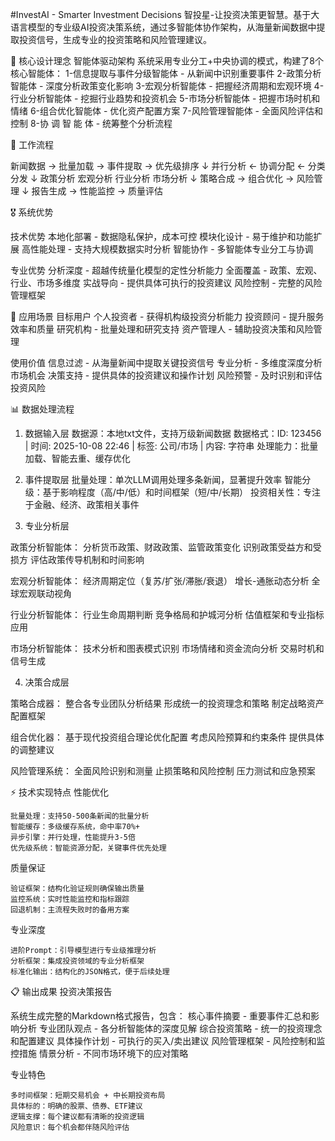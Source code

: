 #InvestAI - Smarter Investment Decisions
智投星-让投资决策更智慧。基于大语言模型的专业级AI投资决策系统，通过多智能体协作架构，从海量新闻数据中提取投资信号，生成专业的投资策略和风险管理建议。

🎯 核心设计理念
智能体驱动架构
系统采用专业分工+中央协调的模式，构建了8个核心智能体：
  1-信息提取与事件分级智能体 - 从新闻中识别重要事件
  2-政策分析智能体 - 深度分析政策变化影响
  3-宏观分析智能体 - 把握经济周期和宏观环境
  4-行业分析智能体 - 挖掘行业趋势和投资机会
  5-市场分析智能体 - 把握市场时机和情绪
  6-组合优化智能体 - 优化资产配置方案
  7-风险管理智能体 - 全面风险评估和控制
  8-协 调 智 能 体 - 统筹整个分析流程

🔄 工作流程
 
新闻数据 → 批量加载 → 事件提取 → 优先级排序
    ↓
并行分析 ← 协调分配 ← 分类分发
    ↓
政策分析   宏观分析   行业分析   市场分析
    ↓
策略合成 → 组合优化 → 风险管理
    ↓
报告生成 → 性能监控 → 质量评估

🎖️ 系统优势

技术优势
    本地化部署 - 数据隐私保护，成本可控
    模块化设计 - 易于维护和功能扩展
    高性能处理 - 支持大规模数据实时分析
    智能协作 - 多智能体专业分工与协调

专业优势
    分析深度 - 超越传统量化模型的定性分析能力
    全面覆盖 - 政策、宏观、行业、市场多维度
    实战导向 - 提供具体可执行的投资建议
    风险控制 - 完整的风险管理框架


🚀 应用场景
目标用户
    个人投资者 - 获得机构级投资分析能力
    投资顾问 - 提升服务效率和质量
    研究机构 - 批量处理和研究支持
    资产管理人 - 辅助投资决策和风险管理

使用价值
    信息过滤 - 从海量新闻中提取关键投资信号
    专业分析 - 多维度深度分析市场机会
    决策支持 - 提供具体的投资建议和操作计划
    风险预警 - 及时识别和评估投资风险


📊 数据处理流程
1. 数据输入层
    数据源：本地txt文件，支持万级新闻数据
    数据格式：ID: 123456 | 时间: 2025-10-08 22:46 | 标签: 公司/市场 | 内容: 字符串
    处理能力：批量加载、智能去重、缓存优化

3. 事件提取层
    批量处理：单次LLM调用处理多条新闻，显著提升效率
    智能分级：基于影响程度（高/中/低）和时间框架（短/中/长期）
    投资相关性：专注于金融、经济、政策相关事件

4. 专业分析层

政策分析智能体：
    分析货币政策、财政政策、监管政策变化
    识别政策受益方和受损方
    评估政策传导机制和时间影响

宏观分析智能体：
    经济周期定位（复苏/扩张/滞胀/衰退）
    增长-通胀动态分析
    全球宏观联动视角

行业分析智能体：
    行业生命周期判断
    竞争格局和护城河分析
    估值框架和专业指标应用

市场分析智能体：
    技术分析和图表模式识别
    市场情绪和资金流向分析
    交易时机和信号生成

4. 决策合成层

策略合成器：
    整合各专业团队分析结果
    形成统一的投资理念和策略
    制定战略资产配置框架

组合优化器：
    基于现代投资组合理论优化配置
    考虑风险预算和约束条件
    提供具体的调整建议

风险管理系统：
    全面风险识别和测量
    止损策略和风险控制
    压力测试和应急预案

⚡ 技术实现特点
性能优化

    批量处理：支持50-500条新闻的批量分析
    智能缓存：多级缓存系统，命中率70%+
    异步引擎：并行处理，性能提升3-5倍
    优先级系统：智能资源分配，关键事件优先处理

质量保证

    验证框架：结构化验证规则确保输出质量
    监控系统：实时性能监控和指标跟踪
    回退机制：主流程失败时的备用方案

专业深度

    进阶Prompt：引导模型进行专业级推理分析
    分析框架：集成投资领域的专业分析框架
    标准化输出：结构化的JSON格式，便于后续处理

📋 输出成果
投资决策报告

系统生成完整的Markdown格式报告，包含：
    核心事件摘要 - 重要事件汇总和影响分析
    专业团队观点 - 各分析智能体的深度见解
    综合投资策略 - 统一的投资理念和配置建议
    具体操作计划 - 可执行的买入/卖出建议
    风险管理框架 - 风险控制和监控措施
    情景分析 - 不同市场环境下的应对策略

专业特色

    多时间框架：短期交易机会 + 中长期投资布局
    具体标的：明确的股票、债券、ETF建议
    逻辑支撑：每个建议都有清晰的投资逻辑
    风险意识：每个机会都伴随风险评估      
